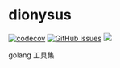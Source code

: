 # dionysus

[![codecov](https://codecov.io/gh/gowins/dionysus/branch/master/graph/badge.svg)](https://codecov.io/gh/gowins/dionysus)
[![GitHub issues](https://img.shields.io/github/issues/talkgo/night.svg?label=Issue&style=flat-square)](https://github.com/talkgo/night/issues)
![](https://changkun.de/urlstat?mode=github&repo=talkgo/night)

golang 工具集

